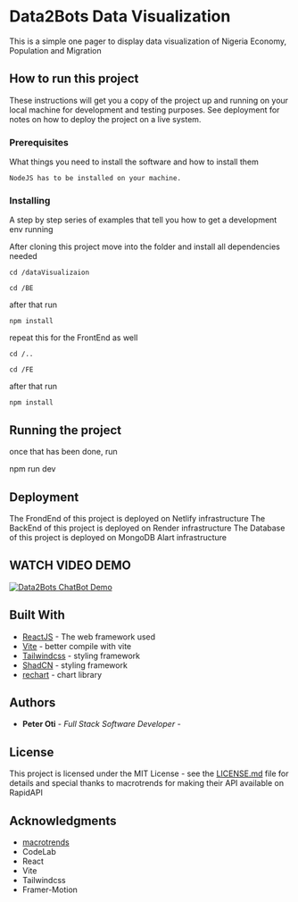 # Data2Bots Data Visualization

This is a simple one pager to display data visualization of Nigeria Economy, Population and Migration

## How to run this project

These instructions will get you a copy of the project up and running on your local machine for development and testing purposes. See deployment for notes on how to deploy the project on a live system.

### Prerequisites

What things you need to install the software and how to install them

```
NodeJS has to be installed on your machine.
```

### Installing

A step by step series of examples that tell you how to get a development env running

After cloning this project move into the folder and install all dependencies needed

```
cd /dataVisualizaion
```

```
cd /BE
```

after that run

```
npm install
```

repeat this for the FrontEnd as well

```
cd /..
```

```
cd /FE
```

after that run

```
npm install
```

## Running the project

once that has been done, run

npm run dev

## Deployment

The FrondEnd of this project is deployed on Netlify infrastructure
The BackEnd of this project is deployed on Render infrastructure
The Database of this project is deployed on MongoDB Alart infrastructure

## WATCH VIDEO DEMO

<!-- https://youtu.be/Afcxpl0U0Qc -->

[![Data2Bots ChatBot Demo ](https://img.youtube.com/vi/Afcxpl0U0Qc/0.jpg)](https://www.youtube.com/watch?v=Afcxpl0U0Qc)

## Built With

- [ReactJS](https://react.dev) - The web framework used
- [Vite](https://vite.dev/) - better compile with vite
- [Tailwindcss](https://tailwindcss.com/) - styling framework
- [ShadCN](https://ui.shadcn.com/) - styling framework
- [rechart](https://rechart.org/) - chart library

## Authors

- **Peter Oti** - _Full Stack Software Developer_ -

## License

This project is licensed under the MIT License - see the [LICENSE.md](LICENSE.md) file for details and special thanks to macrotrends for making their API available on RapidAPI

## Acknowledgments

- [macrotrends](https://www.macrotrends.net/)
- CodeLab
- React
- Vite
- Tailwindcss
- Framer-Motion

```

```

```

```
